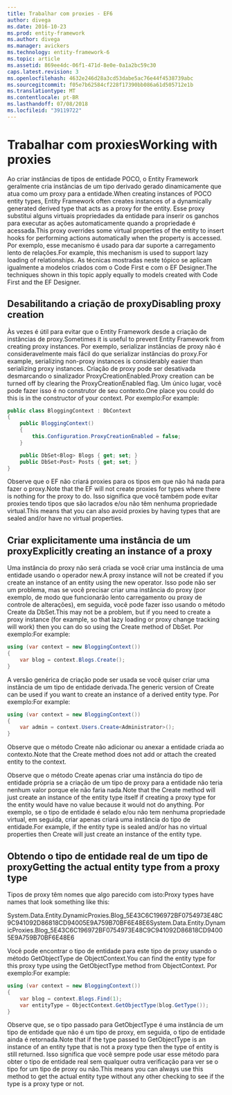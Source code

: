 ```yaml
---
title: Trabalhar com proxies - EF6
author: divega
ms.date: 2016-10-23
ms.prod: entity-framework
ms.author: divega
ms.manager: avickers
ms.technology: entity-framework-6
ms.topic: article
ms.assetid: 869ee4dc-06f1-471d-8e0e-0a1a2bc59c30
caps.latest.revision: 3
ms.openlocfilehash: 4632e246d28a3cd53dabe5ac76e44f4538739abc
ms.sourcegitcommit: f05e7b62584cf228f17390bb086a61d505712e1b
ms.translationtype: MT
ms.contentlocale: pt-BR
ms.lasthandoff: 07/08/2018
ms.locfileid: "39119722"
---
```

# <a name="working-with-proxies"></a><span data-ttu-id="c8d38-102">Trabalhar com proxies</span><span class="sxs-lookup"><span data-stu-id="c8d38-102">Working with proxies</span></span>
<span data-ttu-id="c8d38-103">Ao criar instâncias de tipos de entidade POCO, o Entity Framework geralmente cria instâncias de um tipo derivado gerado dinamicamente que atua como um proxy para a entidade.</span><span class="sxs-lookup"><span data-stu-id="c8d38-103">When creating instances of POCO entity types, Entity Framework often creates instances of a dynamically generated derived type that acts as a proxy for the entity.</span></span> <span data-ttu-id="c8d38-104">Esse proxy substitui alguns virtuais propriedades da entidade para inserir os ganchos para executar as ações automaticamente quando a propriedade é acessada.</span><span class="sxs-lookup"><span data-stu-id="c8d38-104">This proxy overrides some virtual properties of the entity to insert hooks for performing actions automatically when the property is accessed.</span></span> <span data-ttu-id="c8d38-105">Por exemplo, esse mecanismo é usado para dar suporte a carregamento lento de relações.</span><span class="sxs-lookup"><span data-stu-id="c8d38-105">For example, this mechanism is used to support lazy loading of relationships.</span></span> <span data-ttu-id="c8d38-106">As técnicas mostradas neste tópico se aplicam igualmente a modelos criados com o Code First e com o EF Designer.</span><span class="sxs-lookup"><span data-stu-id="c8d38-106">The techniques shown in this topic apply equally to models created with Code First and the EF Designer.</span></span>  

## <a name="disabling-proxy-creation"></a><span data-ttu-id="c8d38-107">Desabilitando a criação de proxy</span><span class="sxs-lookup"><span data-stu-id="c8d38-107">Disabling proxy creation</span></span>  

<span data-ttu-id="c8d38-108">Às vezes é útil para evitar que o Entity Framework desde a criação de instâncias de proxy.</span><span class="sxs-lookup"><span data-stu-id="c8d38-108">Sometimes it is useful to prevent Entity Framework from creating proxy instances.</span></span> <span data-ttu-id="c8d38-109">Por exemplo, serializar instâncias de proxy não é consideravelmente mais fácil do que serializar instâncias do proxy.</span><span class="sxs-lookup"><span data-stu-id="c8d38-109">For example, serializing non-proxy instances is considerably easier than serializing proxy instances.</span></span> <span data-ttu-id="c8d38-110">Criação de proxy pode ser desativada desmarcando o sinalizador ProxyCreationEnabled.</span><span class="sxs-lookup"><span data-stu-id="c8d38-110">Proxy creation can be turned off by clearing the ProxyCreationEnabled flag.</span></span> <span data-ttu-id="c8d38-111">Um único lugar, você pode fazer isso é no construtor de seu contexto.</span><span class="sxs-lookup"><span data-stu-id="c8d38-111">One place you could do this is in the constructor of your context.</span></span> <span data-ttu-id="c8d38-112">Por exemplo:</span><span class="sxs-lookup"><span data-stu-id="c8d38-112">For example:</span></span>  

``` csharp
public class BloggingContext : DbContext
{
    public BloggingContext()
    {
        this.Configuration.ProxyCreationEnabled = false;
    }  

    public DbSet<Blog> Blogs { get; set; }
    public DbSet<Post> Posts { get; set; }
}
```  

<span data-ttu-id="c8d38-113">Observe que o EF não criará proxies para os tipos em que não há nada para fazer o proxy.</span><span class="sxs-lookup"><span data-stu-id="c8d38-113">Note that the EF will not create proxies for types where there is nothing for the proxy to do.</span></span> <span data-ttu-id="c8d38-114">Isso significa que você também pode evitar proxies tendo tipos que são lacrados e/ou não têm nenhuma propriedade virtual.</span><span class="sxs-lookup"><span data-stu-id="c8d38-114">This means that you can also avoid proxies by having types that are sealed and/or have no virtual properties.</span></span>  

## <a name="explicitly-creating-an-instance-of-a-proxy"></a><span data-ttu-id="c8d38-115">Criar explicitamente uma instância de um proxy</span><span class="sxs-lookup"><span data-stu-id="c8d38-115">Explicitly creating an instance of a proxy</span></span>  

<span data-ttu-id="c8d38-116">Uma instância do proxy não será criada se você criar uma instância de uma entidade usando o operador new.</span><span class="sxs-lookup"><span data-stu-id="c8d38-116">A proxy instance will not be created if you create an instance of an entity using the new operator.</span></span> <span data-ttu-id="c8d38-117">Isso pode não ser um problema, mas se você precisar criar uma instância do proxy (por exemplo, de modo que funcionarão lento carregamento ou proxy de controle de alterações), em seguida, você pode fazer isso usando o método Create da DbSet.</span><span class="sxs-lookup"><span data-stu-id="c8d38-117">This may not be a problem, but if you need to create a proxy instance (for example, so that lazy loading or proxy change tracking will work) then you can do so using the Create method of DbSet.</span></span> <span data-ttu-id="c8d38-118">Por exemplo:</span><span class="sxs-lookup"><span data-stu-id="c8d38-118">For example:</span></span>  

``` csharp
using (var context = new BloggingContext())
{
    var blog = context.Blogs.Create();
}
```  

<span data-ttu-id="c8d38-119">A versão genérica de criação pode ser usada se você quiser criar uma instância de um tipo de entidade derivada.</span><span class="sxs-lookup"><span data-stu-id="c8d38-119">The generic version of Create can be used if you want to create an instance of a derived entity type.</span></span> <span data-ttu-id="c8d38-120">Por exemplo:</span><span class="sxs-lookup"><span data-stu-id="c8d38-120">For example:</span></span>  

``` csharp
using (var context = new BloggingContext())
{
    var admin = context.Users.Create<Administrator>();
}
```  

<span data-ttu-id="c8d38-121">Observe que o método Create não adicionar ou anexar a entidade criada ao contexto.</span><span class="sxs-lookup"><span data-stu-id="c8d38-121">Note that the Create method does not add or attach the created entity to the context.</span></span>  

<span data-ttu-id="c8d38-122">Observe que o método Create apenas criar uma instância do tipo de entidade própria se a criação de um tipo de proxy para a entidade não teria nenhum valor porque ele não faria nada.</span><span class="sxs-lookup"><span data-stu-id="c8d38-122">Note that the Create method will just create an instance of the entity type itself if creating a proxy type for the entity would have no value because it would not do anything.</span></span> <span data-ttu-id="c8d38-123">Por exemplo, se o tipo de entidade é selado e/ou não tem nenhuma propriedade virtual, em seguida, criar apenas criará uma instância do tipo de entidade.</span><span class="sxs-lookup"><span data-stu-id="c8d38-123">For example, if the entity type is sealed and/or has no virtual properties then Create will just create an instance of the entity type.</span></span>  

## <a name="getting-the-actual-entity-type-from-a-proxy-type"></a><span data-ttu-id="c8d38-124">Obtendo o tipo de entidade real de um tipo de proxy</span><span class="sxs-lookup"><span data-stu-id="c8d38-124">Getting the actual entity type from a proxy type</span></span>  

<span data-ttu-id="c8d38-125">Tipos de proxy têm nomes que algo parecido com isto:</span><span class="sxs-lookup"><span data-stu-id="c8d38-125">Proxy types have names that look something like this:</span></span>  

<span data-ttu-id="c8d38-126">System.Data.Entity.DynamicProxies.Blog_5E43C6C196972BF0754973E48C9C941092D86818CD94005E9A759B70BF6E48E6</span><span class="sxs-lookup"><span data-stu-id="c8d38-126">System.Data.Entity.DynamicProxies.Blog_5E43C6C196972BF0754973E48C9C941092D86818CD94005E9A759B70BF6E48E6</span></span>  

<span data-ttu-id="c8d38-127">Você pode encontrar o tipo de entidade para este tipo de proxy usando o método GetObjectType de ObjectContext.</span><span class="sxs-lookup"><span data-stu-id="c8d38-127">You can find the entity type for this proxy type using the GetObjectType method from ObjectContext.</span></span> <span data-ttu-id="c8d38-128">Por exemplo:</span><span class="sxs-lookup"><span data-stu-id="c8d38-128">For example:</span></span>  

``` csharp
using (var context = new BloggingContext())
{
    var blog = context.Blogs.Find(1);
    var entityType = ObjectContext.GetObjectType(blog.GetType());
}
```  

<span data-ttu-id="c8d38-129">Observe que, se o tipo passado para GetObjectType é uma instância de um tipo de entidade que não é um tipo de proxy, em seguida, o tipo de entidade ainda é retornada.</span><span class="sxs-lookup"><span data-stu-id="c8d38-129">Note that if the type passed to GetObjectType is an instance of an entity type that is not a proxy type then the type of entity is still returned.</span></span> <span data-ttu-id="c8d38-130">Isso significa que você sempre pode usar esse método para obter o tipo de entidade real sem qualquer outra verificação para ver se o tipo for um tipo de proxy ou não.</span><span class="sxs-lookup"><span data-stu-id="c8d38-130">This means you can always use this method to get the actual entity type without any other checking to see if the type is a proxy type or not.</span></span>  
